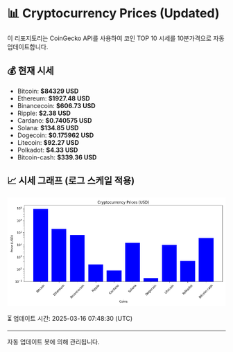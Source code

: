 
# 📊 Cryptocurrency Prices (Updated)

이 리포지토리는 CoinGecko API를 사용하여 코인 TOP 10 시세를 10분가격으로 자동 업데이트합니다.

## 💰 현재 시세
- Bitcoin: **$84329 USD**
- Ethereum: **$1927.48 USD**
- Binancecoin: **$606.73 USD**
- Ripple: **$2.38 USD**
- Cardano: **$0.740575 USD**
- Solana: **$134.85 USD**
- Dogecoin: **$0.175962 USD**
- Litecoin: **$92.27 USD**
- Polkadot: **$4.33 USD**
- Bitcoin-cash: **$339.36 USD**

## 📈 시세 그래프 (로그 스케일 적용)
![Crypto Prices](crypto_prices.png)

⏳ 업데이트 시간: 2025-03-16 07:48:30 (UTC)

---
자동 업데이트 봇에 의해 관리됩니다.
